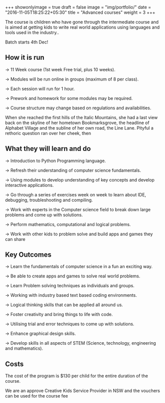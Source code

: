 +++
showonlyimage = true
draft = false
image = "img/portfolio/"
date = "2016-11-05T18:25:22+05:30"
title = "Advanced courses"
weight = 3
+++

The course is children who have gone through the intermediate course and is aimed at getting kids to write real world applications using languages and tools used in the industry..

Batch starts 4th Dec!

<!--more-->

## How it is run

-> 11 Week course (1st week Free trial, plus 10 weeks).

-> Modules will be run online in groups (maximum of 8 per class).

-> Each session will run for 1 hour.

-> Prework and homework for some modules may be required.

-> Course structure may change based on regulations and availabilities.

When she reached the first hills of the Italic Mountains, she had a last view back on the skyline of her hometown Bookmarksgrove, the headline of Alphabet Village and the subline of her own road, the Line Lane. Pityful a rethoric question ran over her cheek, then  

## What they will learn and do
-> Introduction to Python Programming language.

-> Refresh their understanding of computer science fundamentals.

-> Using modules to develop understanding of key concepts and develop interactive applications.

-> Go through a series of exercises week on week to learn about IDE, debugging, troubleshooting and compiling.

-> Work with experts in the Computer science field to break down large problems and come up with solutions.

-> Perform mathematics, computational and logical problems.

-> Work with other kids to problem solve and build apps and games they can share

## Key Outcomes
-> Learn the fundamentals of computer science in a fun an exciting way.

-> Be able to create apps and games to solve real world problems.

-> Learn Problem solving techniques as individuals and groups.

-> Working with industry based text based coding environments.

-> Logical thinking skills that can be applied all around us.

-> Foster creativity and bring things to life with code.

-> Utilising trial and error techniques to come up with solutions.

-> Enhance graphical design skills.

-> Develop skills in all aspects of STEM (Science, technology, engineering and mathematics).

## Costs
The cost of the program is $130 per child for the entire duration of the course.

We are an approve Creative Kids Service Provider in NSW and the vouchers can be used for the course fee
